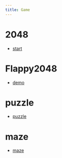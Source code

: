 ```yaml
---
title: Game
---
```



# 2048

- [start](2048)


# Flappy2048

- [demo](Flappy2048)

# puzzle

- [puzzle](puzzle)

# maze

- [maze](maze)
